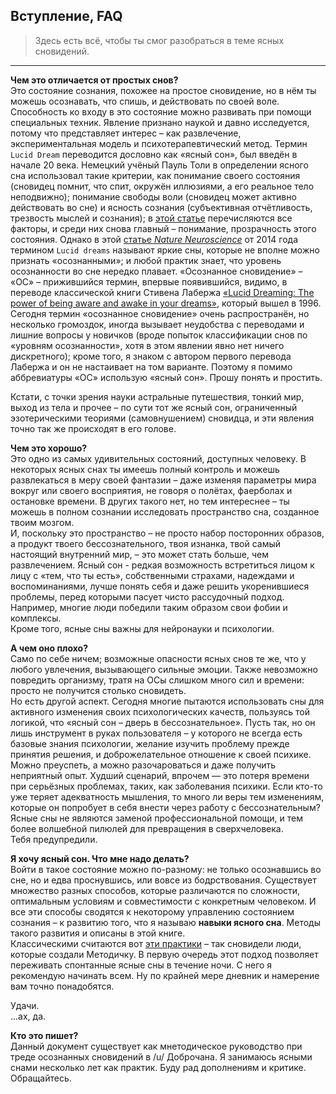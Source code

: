 ## Вступление, FAQ  
> Здесь есть всё, чтобы ты смог разобраться в теме ясных сновидений.  

----

**Чем это отличается от простых снов?**  
Это состояние сознания, похожее на простое сновидение, но в нём ты можешь осознавать, что спишь, и действовать по своей воле. Способность ко входу в это состояние можно развивать при помощи специальных техник. Явление признано наукой и давно исследуется, потому что представляет интерес – как развлечение, экспериментальная модель и психотерапевтический метод.
Термин `Lucid Dream` переводится дословно как «ясный сон», был введён в начале 20 века. Немецкий учёный Пауль Толи в определении ясного сна использовал такие критерии, как понимание своего состояния (сновидец помнит, что спит, окружён иллюзиями, а его реальное тело неподвижно); понимание свободы воли (сновидец может активно действовать во сне) и ясность сознания (субъективная отчётливость, трезвость мыслей и сознания); в [этой статье](http://www.ncbi.nlm.nih.gov/pubmed/23220345 "Measuring consciousness in dreams: the lucidity and consciousness in dreams scale.") перечисляются все факторы, и среди них снова главный –  понимание, прозрачность этого состояния. Однако в этой [статье *Nature Neuroscience*](http://www.nature.com/neuro/journal/v17/n6/full/nn.3719.html) от 2014 года термином `Lucid dreams` называют яркие сны, которые не вполне можно признать «осознанными»; и любой практик знает, что уровень осознанности во сне нередко плавает. «Осознанное сновидение» – «ОС» – прижившийся термин, впервые появившийся, видимо, в переводе классической книги Стивена Лабержа [«Lucid Dreaming: The power of being aware and awake in your dreams»](https://www.goodreads.com/book/show/3761299-lucid-dreaming-c), который вышел в 1996. Сегодня термин «осознанное сновидение» очень распространён, но несколько громоздок, иногда вызывает неудобства с переводами и лишние вопросы у новичков (вроде попыток классификации снов по «уровням осознанности», хотя в этом явлении явно нет ничего дискретного); кроме того, я знаком с автором первого перевода Лабержа и он не настаивает на том варианте. Поэтому я помимо аббревиатуры «ОС» использую «ясный сон». Прошу понять и простить.

Кстати, с точки зрения науки астральные путешествия, тонкий мир, выход из тела и прочее – по сути тот же ясный сон, ограниченный эзотерическими теориями (самовнушением) сновидца, и эти явления точно так же происходят в его голове.  

**Чем это хорошо?**  
Это одно из самых удивительных состояний, доступных человеку. В некоторых ясных снах ты имеешь полный контроль и можешь развлекаться в меру своей фантазии – даже изменяя параметры мира вокруг или своего восприятия, не говоря о полётах, фаерболах и остановке времени. В других такого нет, но тем интереснее – ты можешь в полном сознании исследовать пространство сна, созданное твоим мозгом.   
И, поскольку это пространство – не просто набор посторонних образов, а продукт твоего бессознательного, твоя изнанка, твой самый настоящий внутренний мир, – это может стать больше, чем развлечением. Ясный сон - редкая возможность встретиться лицом к лицу с «тем, что ты есть», собственными страхами, надеждами и воспоминаниями, лучше понять себя и даже решить укоренившиеся проблемы, перед которыми пасует чисто рассудочный подход. Например, многие люди победили таким образом свои фобии и комплексы.  
Кроме того, ясные сны важны для нейронауки и психологии.

**А чем оно плохо?**  
Само по себе ничем; возможные опасности ясных снов те же, что у любого увлечения, вызывающего сильные эмоции. Также невозможно повредить организму, тратя на ОСы слишком много сил и времени: просто не получится столько сновидеть.  
Но есть другой аспект. Сегодня многие пытаются использовать сны для активного изменения своих психологических качеств, пользуясь той логикой, что «ясный сон – дверь в бессознательное». Пусть так, но он лишь инструмент в руках пользователя – у которого не всегда есть базовые знания психологии, желание изучить проблему прежде принятия решения, и доброжелательное отношение к своей психике. Можно преуспеть, а можно разочароваться и даже получить неприятный опыт. Худший сценарий, впрочем — это потеря времени при серьёзных проблемах, таких, как заболевания психики. Если кто-то уже теряет адекватность мышления, то много ли веры тем изменениям, которые он попробует в себя внести через работу с бессознательным? Ясные сны не являются заменой профессиональной помощи, и тем более волшебной пилюлей для превращения в сверхчеловека.  
Тебя предупредили.  

**Я хочу ясный сон. Что мне надо делать?**  
Войти в такое состояние можно по-разному: не только осознавшись во сне, но и едва проснувшись, или вовсе из бодрствования. Существует множество разных способов, которые различаются по сложности, оптимальным условиям и совместимости с конкретным человеком. И все эти способы сводятся к некоторому управлению состоянием сознания – к развитию того, что я называю **навыки ясного сна**. 
Методы такого развития и описаны в этой книге.  
Классическими считаются вот [эти практики](http://lucid.gitbooks.io/lds/content/0chapter/handiary.html) <!---Нужен фикс ссылки, в pdf не работает --> – так сновидели люди, которые создали Методичку. В первую очередь этот подход позволяет переживать спонтанные ясные сны в течение ночи. С него я рекомендую начинать всем. Ну по крайней мере дневник и намерение вам точно понадобятся.

Удачи.  
...ах, да.

**Кто это пишет?**  
Данный документ существует как мнетодическое руководство при треде осознанных сновидений в /u/ Доброчана. Я занимаюсь ясными снами несколько лет как практик.
Буду рад дополнениям и критике. Обращайтесь.
